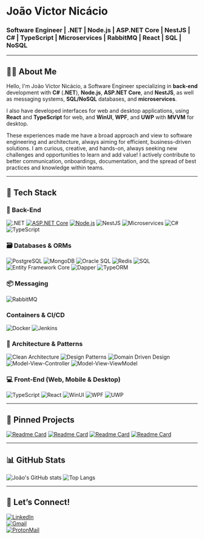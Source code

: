 # João Victor Nicácio

### Software Engineer | .NET | Node.js | ASP\.NET Core | NestJS | C# | TypeScript | Microservices | RabbitMQ | React | SQL | NoSQL

---

## 🧑‍💻 About Me

Hello, I'm João Victor Nicácio, a Software Engineer specializing in **back-end** development with **C#** (**.NET**), **Node.js**, **ASP\.NET Core**, and **NestJS**, as well as messaging systems, **SQL/NoSQL** databases, and **microservices**.

I also have developed interfaces for web and desktop applications, using **React** and **TypeScript** for web, and **WinUI**, **WPF**, and **UWP** with **MVVM** for desktop.

These experiences made me have a broad approach and view to software engineering and architecture, always aiming for efficient, business-driven solutions. I am curious, creative, and hands-on, always seeking new challenges and opportunities to learn and add value! I actively contribute to better communication, onboardings, documentation, and the spread of best practices and knowledge within teams.

---

## 🚀 Tech Stack

### 🧠 Back-End
![.NET](https://custom-icon-badges.demolab.com/badge/.NET-512BD4?style=for-the-badge&logo=dotnet&logoColor=white)
[![ASP.NET Core](https://custom-icon-badges.demolab.com/badge/ASP.NET_Core-5C2D91?style=for-the-badge&logo=dotnet&logoColor=white)](#)
[![Node.js](https://custom-icon-badges.demolab.com/badge/Node.js-339933?style=for-the-badge&logo=nodedotjs&logoColor=white)](#)
![NestJS](https://custom-icon-badges.demolab.com/badge/NestJS-E0234E?style=for-the-badge&logo=nestjs&logoColor=white)
![Microservices](https://custom-icon-badges.demolab.com/badge/Microservices-0A0A0A?style=for-the-badge&logo=microsoftazure&logoColor=white)
![C#](https://custom-icon-badges.demolab.com/badge/C%23-5C2D91?style=for-the-badge&logo=cshrp&logoColor=white)
![TypeScript](https://custom-icon-badges.demolab.com/badge/TypeScript-3178C6?style=for-the-badge&logo=typescript&logoColor=white)

### 🗃️ Databases & ORMs
![PostgreSQL](https://custom-icon-badges.demolab.com/badge/PostgreSQL-4169E1?style=for-the-badge&logo=postgresql&logoColor=white)
![MongoDB](https://custom-icon-badges.demolab.com/badge/MongoDB-47A248?style=for-the-badge&logo=mongodb&logoColor=white)
![Oracle SQL](https://custom-icon-badges.demolab.com/badge/Oracle_SQL-F80000?style=for-the-badge&logo=oracle&logoColor=white)
![Redis](https://custom-icon-badges.demolab.com/badge/Redis-DC382D?style=for-the-badge&logo=redis&logoColor=white)
![SQL](https://custom-icon-badges.demolab.com/badge/SQL-4479A1?style=for-the-badge&logo=sqlite&logoColor=white)
![Entity Framework Core](https://custom-icon-badges.demolab.com/badge/EF_Core-6C3483?style=for-the-badge&logo=dotnet&logoColor=white)
![Dapper](https://custom-icon-badges.demolab.com/badge/Dapper-1E90FF?style=for-the-badge&logo=codeforces&logoColor=white)
![TypeORM](https://img.shields.io/badge/TypeORM-E535AB?style=for-the-badge&logo=typeorm&logoColor=white)

### 📦 Messaging
![RabbitMQ](https://custom-icon-badges.demolab.com/badge/RabbitMQ-FF6600?style=for-the-badge&logo=rabbitmq&logoColor=white)

### Containers & CI/CD
![Docker](https://custom-icon-badges.demolab.com/badge/Docker-2496ED?style=for-the-badge&logo=docker&logoColor=white)
![Jenkins](https://custom-icon-badges.demolab.com/badge/Jenkins-D24939?style=for-the-badge&logo=jenkins&logoColor=white)

### 🧱 Architecture & Patterns
![Clean Architecture](https://custom-icon-badges.demolab.com/badge/Clean_Architecture-007ACC?style=for-the-badge&logo=abstract&logoColor=white)
![Design Patterns](https://custom-icon-badges.demolab.com/badge/Design_Patterns-ca0d68?style=for-the-badge&logo=abstract&logoColor=white)
![Domain Driven Design](https://custom-icon-badges.demolab.com/badge/DDD-ca6c0d?style=for-the-badge&logo=abstract&logoColor=white)
![Model-View-Controller](https://custom-icon-badges.demolab.com/badge/MVC-258c11?style=for-the-badge&logo=abstract&logoColor=white)
![Model-View-ViewModel](https://custom-icon-badges.demolab.com/badge/MVVM-8E44AD?style=for-the-badge&logo=abstract&logoColor=white)

### 💻 Front-End (Web, Mobile & Desktop)
![TypeScript](https://custom-icon-badges.demolab.com/badge/TypeScript-3178C6?style=for-the-badge&logo=typescript&logoColor=white)
![React](https://custom-icon-badges.demolab.com/badge/React-20232A?style=for-the-badge&logo=react&logoColor=61DAFB)
![WinUI](https://custom-icon-badges.demolab.com/badge/WinUI-0078D7?style=for-the-badge&logo=windows11&logoColor=white)
![WPF](https://custom-icon-badges.demolab.com/badge/WPF-512BD4?style=for-the-badge&logo=windows11&logoColor=white)
![UWP](https://custom-icon-badges.demolab.com/badge/UWP-0078D7?style=for-the-badge&logo=windows11&logoColor=white)

---

## 📌 Pinned Projects

[![Readme Card](https://github-readme-stats.vercel.app/api/pin/?username=JoaoVNicacio&repo=paco-do-frevo-api&theme=transparent)](https://github.com/JoaoVNicacio/paco-do-frevo-api)
[![Readme Card](https://github-readme-stats.vercel.app/api/pin/?username=JoaoVNicacio&repo=ScrBorg&theme=transparent)](https://github.com/JoaoVNicacio/ScrBorg)
[![Readme Card](https://github-readme-stats.vercel.app/api/pin/?username=JoaoVNicacio&repo=FinSync&theme=transparent)](https://github.com/JoaoVNicacio/FinSync)
[![Readme Card](https://github-readme-stats.vercel.app/api/pin/?username=JoaoVNicacio&repo=integrate-text-image-ai-apis&theme=transparent)](https://github.com/JoaoVNicacio/integrate-text-image-ai-apis)

---

## 📊 GitHub Stats

![João's GitHub stats](https://github-readme-stats.vercel.app/api?username=JoaoVNicacio&show_icons=true&theme=transparent&hide_title=true&hide_rank=true)
![Top Langs](https://github-readme-stats.vercel.app/api/top-langs/?username=JoaoVNicacio&layout=compact&theme=transparent)

---

## 🤝 Let’s Connect!

[![LinkedIn](https://custom-icon-badges.demolab.com/badge/My_LinkedIn-0077B5?style=for-the-badge&logo=linkedin-white&logoColor=white)](https://www.linkedin.com/in/joao-victor-nicacio/)
</br>
[![Gmail](https://img.shields.io/badge/nicacio.joaovictor09@gmail.com-D14836?style=for-the-badge&logo=gmail&logoColor=white)](mailto:nicacio.joaovictor09@gmail.com)
</br>
[![ProtonMail](https://img.shields.io/badge/joaovictornicacio@proton.me-8B89CC?style=for-the-badge&logo=protonmail&logoColor=white)](mailto:joaovictornicacio@proton.me)


